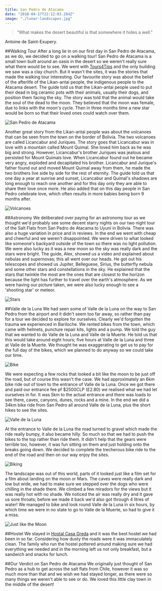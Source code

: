 ```yaml
---
title: San Pedro de Atacama
date: "2018-04-17T22:12:03.284Z"
image: "./lunar-landscapes.jpg"
---
```


>“What makes the desert beautiful is that somewhere it hides a well."

Antoine de Saint-Exupery.

##Walking Tour
After a long lie in on our first day in San Pedro de Atacama, as we do, we decided to go on a walking tour! San Pedro de Atacama is a small town built around an oasis in the desert so we weren't really sure what there would be to see. We went with [Tours4Tips](https://tours4tips.com/san-pedro-de-atacama/) and the only building we saw was a clay church. But it wasn't the sites, it was the stories that made the walking tour interesting. Our favourite story was about the belief of the afterlife of the Likan-antai people, the indigenous people to the Atacama desert. The guide told us that the Likan-antai people used to put their dead in big ceramic pots with their animals, usually their dogs, and position them facing the sky. The story was told that the animal would take the soul of the dead to the moon. They believed that the moon was female, due to links with the moon's cycle. Then in three months time a new star would be born so that their loved ones could watch over them.

![San Pedro de Atacama](./san-pedro-de-atacama.jpg "San Pedro de Atacama")

Another great story from the Likan-antai people was about the volcanoes that can be seen from the town on the border of Bolivia. The two volcanoes are called Licancabur and Juriques. The story goes that Licancabur was in love with a mountain called Mount Quimal. She loved him back as he was big and strong. However, Licancabur's brother Juriques was jealous and persisted for Mount Quimals love. When Licancabur found out he became very angry, exploded and decapitated his brother. Licancabur and Jurique's father found out and moved Mount Quimal away from them, he made the two brothers live side by side for the rest of eternity. The guide told us that one day a year at sunrise and sunset, Licancabur and Quimal's shadows are long enough to reach one another and for this day only they are able to share their love once more. He also added that on this day people in San Pedro celebrate love, which often results in more babies being born 9 months after.

![Volcanoes](./volcanoes.jpg "Volcanoes")

##Astronomy
We deliberated over paying for an astronomy tour as we thought we'd probably see some decent starry nights on our two night tour of the Salt Flats from San Pedro de Atacama to Uyuni in Bolivia. There was also a huge variation in price and in reviews. In the end we went with cheap and cheerful and we weren't disappointed. We were driven to what looked like someone's backyard outside of the town so there was no light pollution. We were also lucky as it was a new moon so the sky was really dark and the stars were bright. The guide, Alex, showed us a video and explained about nebulas and supernovas; this all went over our heads. He got out his telescopes and showed us Jupiter, Belleguese, Sirius, the butterfly nebula and some other stars and constellations in the sky. He explained that the stars that twinkle the most are the ones that are closest to the horizon because the light has further to travel over the earth's atmosphere. As we were having our picture taken, we were also lucky enough to see a 'shooting star' or meteor.

![Stars](./stars.jpg "Stars")

##Valle de la Luna
We had seen some of Valle de la Luna on the way to San Pedro from the airport and it didn't seem too far away, so rather than pay for a tour we decided to explore for ourselves. Clearly we'd forgotten the trauma we experienced in Bariloche. We rented bikes from the town, which came with helmets, puncture repair kits, lights and a pump. We told the guy that we wanted to do Valle de la Luna and Valle de la Muerte. He told us that this would take around eight hours; five hours at Valle de la Luna and three at Valle de la Muerte. We thought he was exaggerating to get us to pay for the full day of the bikes, which we planned to do anyway so we could take our time.

![Bike](./bike.jpg "Bike")

 We were expecting a few rocks that looked a bit like the moon to be just off the road, but of course this wasn't the case. We had approximately an 6km bike ride out of town to the entrance of Valle de la Luna. Once we got there and paid our entrance fee pf $2500CLP (£2.80) we realised what we had let ourselves in for. It was 5km to the actual entrance and there was loads to see there, caves, canyons, dunes, rocks and a mine. In the end we did a 34km bike ride from San Pedro all around Valle de la Luna, plus the short hikes to see the sites.

![Valle de la Luna](./valle-de-la-luna.jpg "Valle de la Luna")

At the entrance to Valle de la Luna the road turned to gravel which made the ride really bumpy, it also became hilly. So much so that we had to push the bikes to the top rather than ride them. It didn't help that the gears were terrible too, however, it was fun sitting on them and just holding onto the breaks going down. We decided to complete the trecherous bike ride to the end of the road and then on our way enjoy the sites.

![Biking](./biking.jpg "Biking")

The landscape was out of this world, parts of it looked just like a film set for a film about landing on the moon or Mars. The caves were really dark and low but wide, we had to make sure we stepped over the dogs who were chilling in the shade there. We climbed a few miradors for the views but it was really hot with no shade. We noticed the air was really dry and it gave us sore throats; before we made it back we'd also got through 4 litres of water! We managed to bike and look round Valle de la Luna in six hours, by which time we were in no state to go to Valle de la Muerte, so had to give it a miss.

![Just like the Moon](./just-like-the-moon.jpg "Just like the Moon")

##Hostel
We stayed in [Hostal Casa Greda](https://www.facebook.com/Hostal-Casa-Greda-1572027869532954/) and it was the best hostel we had been in so far. Considering how dusty the roads were it was immaculately clean. The family who run the hostel pottered around making sure we had everything we needed and in the morning left us not only breakfast, but a sandwich and snacks for lunch.

##Our Verdict on San Pedro de Atacama
We originally just thought of San Pedro as a hub to get across the salt flats from Chile, however it was so much more than that and we wish we had stayed longer, as there were so many things we weren't able to see or do. We loved this little clay town in the middle of the desert!

